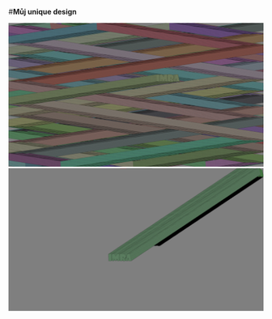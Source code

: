 #**Můj unique design**

![uniqueDesign.png](screenshots/uniqueDesign.png)
![uniqueDesign-2.png](screenshots/uniqueDesign-2.png)
